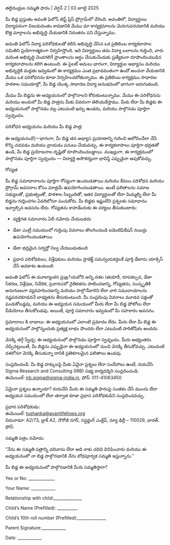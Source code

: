తల్లిదండ్రుల సమ్మతి ఫారం | వెర్షన్ 2 | 03 జూలై 2025

మీ బిడ్డ ప్రస్తుతం అవంతి ఫెలోస్ టెస్ట్ ప్రిప్ ప్రోగ్రామ్‌లో చేరింది. అవంతిలో, విద్యార్థులు విద్యాపరంగా విజయవంతం కావడానికి మేము మా కార్యక్రమాలను మెరుగుపరచడానికి మరియు కొత్త మార్గాలను అభివృద్ధి చేయడానికి నిరంతరం పని చేస్తున్నాము.

అవంతి ఫెలోస్ విద్యా పరిశోధకులతో కలిసి అభివృద్ధి చేసిన ఒక ప్రతిబింబ కార్యకలాపాల సమితిని ప్రయోగాత్మకంగా నిర్వహిస్తోంది. ఇది విద్యార్థులు తమ విద్యా బలాలను గుర్తించి, వారు మరింత అభివృద్ధి చెందగలిగే ప్రాంతాలను అర్థం చేసుకునేందుకు ప్రత్యేకంగా రూపొందించబడిన కార్యకలాపాలను కలిగి ఉంటుంది. ఈ పైలట్ అమలు భాగంగా, విద్యార్థుల అభ్యాసం మరియు అభివృద్ధికి మద్దతు ఇవ్వడంలో ఈ కార్యక్రమం ఎంత ప్రభావవంతంగా ఉందో అంచనా వేయడానికి మేము ఒక పరిశోధనను కూడా నిర్వహించబోతున్నాము. ఈ ప్రతిబింబ కార్యక్రమం సాధారణ పాఠశాల సమయాల్లో, మీ బిడ్డ యొక్క సాధారణ విద్యా అనుభవంలో భాగంగా జరుగుతుంది.

మేము మీ బిడ్డను ఈ అధ్యయనంలో పాల్గొనాలని కోరుకుంటున్నాము. మేము ఈ పరిశోధనను మరియు అందులో మీ బిడ్డ పాత్రను మీకు వివరంగా తెలియజేస్తాము. మీకు లేదా మీ బిడ్డకు ఈ అధ్యయనంలో పాల్గొనడం వల్ల ఎటువంటి ఖర్చు ఉండదు, మరియు పాల్గొనడం పూర్తిగా స్వచ్ఛందం.

పరిశోధన అధ్యయనం మరియు మీ బిడ్డ పాత్ర:

ఈ అధ్యయనం的一భాగంగా, మీ బిడ్డ తన అభ్యాస ప్రయాణాన్ని గురించి ఆలోచించేలా చేసే కొన్ని చదవడం మరియు వ్రాయడం పనులు చేయవచ్చు. ఈ కార్యకలాపాలు పూర్తిగా భద్రతతో ఉండి, మీ బిడ్డ ప్రయోజనాల దృష్టితో రూపొందించబడ్డాయి. ముఖ్యంగా, ఈ కార్యక్రమంలో పాల్గొనడం పూర్తిగా స్వచ్ఛందం — విద్యార్థి అసౌకర్యంగా భావిస్తే ఎప్పుడైనా ఆపుకోవచ్చు.

గోప్యత

మీ బిడ్డ సమాధానాలను పూర్తిగా గోప్యంగా ఉంచబడతాయి మరియు కేవలం పరిశోధన మరియు ప్రోగ్రామ్ అవసరాల కోసం మాత్రమే ఉపయోగించబడతాయి. అంటే ఫలితాలను సమాజ సభ్యులతో, ప్రభుత్వంతో, పాఠశాల సిబ్బందితో, ఇతర విద్యార్థులతో లేదా మిమ్మల్ని లేదా మీ బిడ్డను గుర్తించగల ఏవరిలోనూ పంచుకోరు. మీ బిడ్డకు ఇష్టంలేని ప్రశ్నలకు సమాధానం ఇవ్వాల్సిన అవసరం లేదు. గోప్యతను కాపాడేందుకు ఈ చర్యలు తీసుకుంటారు:

* వ్యక్తిగత సమాచారం ఏదీ నమోదు చేయబడదు

* డేటా ఎంట్రీ సమయంలో గుర్తింపు వివరాలు తొలగించబడి ఐడెంటిఫికేషన్ నంబర్లు ఉపయోగించబడతాయి

* డేటా భద్రమైన సర్వర్లో నిల్వ చేయబడుతుంది

* ప్రధాన పరిశోధకులు, విశ్లేషకులు మరియు ప్రాజెక్ట్ సమన్వయకర్తలకే పూర్తి డేటాను యాక్సెస్ చేసే అవకాశం ఉంటుంది

అవంతి ఫెలోస్ ఈ మూల్యాంకన ప్రക്രియలోని అన్ని దశల (తయారీ, రూపకల్పన, డేటా సేకరణ, విశ్లేషణ, నివేదిక, ప్రచారం)లో నైతికతను పాటించడాన్ని, గోప్యతను, సంస్కృతికి అనుగుణంగా వ్యవహరించడాన్ని మరియు పాల్గొనేవారిని లేదా వారి సముదాయాలను నష్టపరచకూడదనే బాధ్యతను తీసుకుంటుంది. మీ సంప్రదింపు వివరాలు మూడవ పక్షంతో పంచుకోబడ్డవు, మరియు ఈ అధ్యయన సమయంలో మీరు లేదా మీ బిడ్డ ఫోటోలు లేదా వీడియోలు తీసుకోబడవు. అయితే, పూర్తి సమాచారం ఇవ్వడంలో మీ సహకారం అవసరం.

ప్రమాదాలు & లాభాలు: ఈ అధ్యయనంలో ఎలాంటి ప్రమాదం లేదు. మీరు లేదా మీ బిడ్డ ఈ అధ్యయనంలో పాల్గొన్నందుకు ప్రత్యక్ష లాభం పొందరు లేదా ఎటువంటి పారితోషికం అందదు.

వెనక్కి తగ్గే స్వేచ్ఛ: ఈ అధ్యయనంలో పాల్గొనడం పూర్తిగా స్వచ్ఛందం. మీరు అభ్యంతరం చెప్పినట్లయితే, మీ బిడ్డను ఎప్పుడైనా ఈ అధ్యయనంలో నుంచి వెనక్కి తీసుకోవచ్చు. ఎటువంటి దశలోనూ వెనక్కి తీసుకున్నా దానికి ప్రతికూలమైన ఫలితాలు ఉండవు.

సంప్రదించండి: మీ బిడ్డ హక్కులపై మీకు ఏవైనా ప్రశ్నలు లేదా సందేహాలు ఉంటే, దయచేసి Sigma Research and Consulting (IRB) సభ్య కార్యదర్శిని సంప్రదించండి:  
 ఈమెయిల్: irb.sigma@sigma-india.in, ఫోన్: 011-41063450

ఏమైనా ప్రశ్నలు ఉన్నాయా? దయచేసి మీరు ఈ సమ్మతి ఫారంపై సంతకం చేసే ముందు లేదా అధ్యయన సమయంలో లేదా తర్వాత కూడా ప్రధాన పరిశోధకుడిని సంప్రదించవచ్చు.

ప్రధాన పరిశోధకుడు:  
 ఈమెయిల్: tushanka@avantifellows.org  
 చిరునామా: A2/73, బ్లాక్ A2, నౌరోజీ నగర్, సఫ్దర్జంగ్ ఎంక్లేవ్, న్యూ ఢిల్లీ – 110029, భారత్. ఫోన్:

సమ్మతి పత్రం నమోదు:

“నేను ఈ సమ్మతి పత్రాన్ని చదివాను లేదా అది నాకు చదివి వినిపించారు మరియు ఈ అధ్యయనంలో నా బిడ్డ పాల్గొనడానికి నేను బోధపూర్వక సమ్మతి ఇస్తున్నాను.”

మీ బిడ్డ ఈ అధ్యయనంలో పాల్గొనడానికి మీరు సమ్మతిస్తారా?

Yes or No: \_\_\_\_\_\_\_\_\_\_\_\_\_

Your Name: \_\_\_\_\_\_\_\_\_\_\_\_

Relationship with child:\_\_\_\_\_\_\_\_\_\_\_\_\_\_

Child’s Name (Prefilled): \_\_\_\_\_\_\_\_\_\_

Child’s 10th roll number (Prefilled):\_\_\_\_\_\_\_\_\_\_\_\_\_\_

Parent Signature:\_\_\_\_\_\_\_\_\_\_\_\_

Date: \_\_\_\_\_\_\_\_\_\_\_\_

